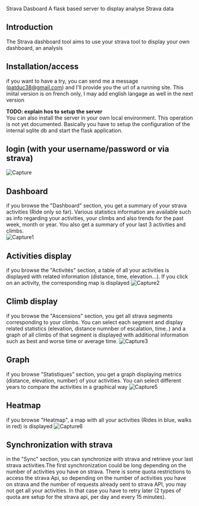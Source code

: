 Strava Dasboard 
A flask based server to display analyse Strava data

## Introduction
The Strava dashboard tool aims to use your strava tool to display your own dashboard, an analysis 

## Installation/access
if you want to have a try, you can send me a message (patduc38@gmail.com) and I'll provide you the url of a running site. 
This iniital version is on french only, I may add english langage as well in the next version

**TODO: explain hos to setup the server**  
You can also install the server in your own local environment. This operation is not yet documented. Basically you have to setup the configuration of the internal sqlite db and start the flask application. 

## login (with your username/password or via strava) 
![Capture](https://github.com/patduc38/strava_api/assets/16572059/5e592a77-81b1-4a7f-b84d-1db0b6c9f4b7)

## Dashboard 
if you browse the "Dashboard" section, you get a summary of your strava activities (Ride only so far). Various statistics information are available such as info regarding your activities, your climbs and also trends for the past week, month or year. You also get a summary of your last 3 activities and climbs.  
![Capture1](https://github.com/patduc38/strava_api/assets/16572059/f4d1ad7f-693f-45d6-a8d6-e61f56b446d6)

## Activities display 
if you browse the "Activités" section, a table of all your activities is displayed with  related information (distance, time, elevation...). If you click on an activity, the corresponding map is displayed 
![Capture2](https://github.com/patduc38/strava_api/assets/16572059/a5f65b80-1753-4cb0-a8e5-0f156dd7bc94)

## Climb display 
if you browse the "Ascensions" section, you get all strava segments corresponding to your climbs. You can select each segment and display related statistics (elevation, distance numnber of escalation, time..) and a graph of all climbs of that segment is displayed with additional information such as best and worse time or average time. 
![Capture3](https://github.com/patduc38/strava_api/assets/16572059/19f3e42b-bd1b-4acc-810a-2c1b17f0e36f)

## Graph 
if you browse "Statistiques" section, you get a graph displaying metrics (distance, elevation, number) of your activities. You can select different years to compare the activities in a graphical way
![Capture5](https://github.com/patduc38/strava_api/assets/16572059/da09a2cd-59a6-41ef-9ea9-a52b9743d54c)

## Heatmap 
if you browse "Heatmap", a map with all your activities (Rides in blue, walks in red) is displayed 
![Capture6](https://github.com/patduc38/strava_api/assets/16572059/069c8d9c-959f-4fcf-b2aa-e2c7987204f9)

## Synchronization with strava
in the "Sync" section, you can synchronize with strava and retrieve your last strava activities.The first synchronization could be long depending on the number of activities you have on strava. There is some quota restrictions to access the strava Api, so depending on the number of activities you have on strava and the number of requests already sent to strava API, you may not get all your activities. In that case you have to retry later (2 types of quota are setup for the strava api, per day and every 15 minutes). 
